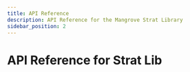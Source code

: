 ```yaml
---
title: API Reference
description: API Reference for the Mangrove Strat Library
sidebar_position: 2
---
```


# API Reference for Strat Lib